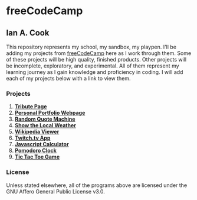 # freeCodeCamp

## Ian A. Cook

This repository represents my school, my sandbox, my playpen. I'll be adding my projects from [freeCodeCamp](https://www.freecodecamp.com) here as I work through them. Some of these projects will be high quality, finished products. Other projects will be incomplete, exploratory, and experimental. All of them represent my learning journey as I gain knowledge and proficiency in coding. I will add each of my projects below with a link to view them.

### Projects

1. **[Tribute Page](https://nai888.github.io/freeCodeCamp/01-Tribute-Page/)**
2. **[Personal Portfolio Webpage](https://nai888.github.io/freeCodeCamp/02-Personal-Portfolio-Webpage/)**
3. **[Random Quote Machine](https://nai888.github.io/freeCodeCamp/03-Random-Quote-Machine/)**
4. **[Show the Local Weather](https://nai888.github.io/freeCodeCamp/04-Show-the-Local-Weather/)**
5. **[Wikipedia Viewer](https://nai888.github.io/freeCodeCamp/05-Wikipedia-Viewer/)**
6. **[Twitch.tv App](https://nai888.github.io/freeCodeCamp/06-Twitchtv-App/)**
7. **[Javascript Calculator](https://nai888.github.io/freeCodeCamp/07-Javascript-Calculator)**
8. **[Pomodoro Clock](https://nai888.github.io/freeCodeCamp/08-Pomodoro-Clock/)**
9. **[Tic Tac Toe Game](https://nai888.github.io/freeCodeCamp/09-Tic-Tac-Toe/)**

### License

Unless stated elsewhere, all of the programs above are licensed under the GNU Affero General Public License v3.0.
